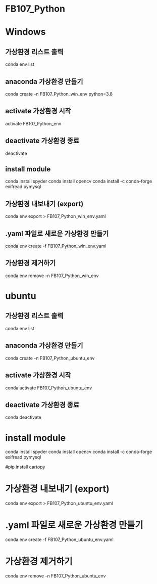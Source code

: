 # FB107_Python

# Windows
## 가상환경 리스트 출력
conda env list

## anaconda 가상환경 만들기
conda create -n FB107_Python_win_env python=3.8

## activate 가상환경 시작
activate FB107_Python_env

## deactivate 가상환경 종료
deactivate

## install module
conda install spyder
conda install opencv
conda install -c conda-forge exifread pymysql

## 가상환경 내보내기 (export)
conda env export > FB107_Python_win_env.yaml

## .yaml 파일로 새로운 가상환경 만들기
conda env create -f FB107_Python_win_env.yaml

## 가상환경 제거하기
conda env remove -n FB107_Python_win_env

# ubuntu

## 가상환경 리스트 출력
conda env list

## anaconda 가상환경 만들기
conda create -n FB107_Python_ubuntu_env

## activate 가상환경 시작
conda activate FB107_Python_ubuntu_env

## deactivate 가상환경 종료
conda deactivate

# install module
conda install spyder
conda install opencv
conda install -c conda-forge exifread pymysql

#pip install cartopy

# 가상환경 내보내기 (export)
conda env export > FB107_Python_ubuntu_env.yaml

# .yaml 파일로 새로운 가상환경 만들기
conda env create -f FB107_Python_ubuntu_env.yaml

# 가상환경 제거하기
conda env remove -n FB107_Python_ubuntu_env
